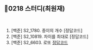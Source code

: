 

## 📘0218 스터디(최원재)
</br>

1. [백준] S2_1780.	종이의 개수 [정답코드]
2. [백준] S2_10819.	차이를 최대로 [정답코드]
3. [백준] S2_6603.	로또 [정답코드](https://github.com/daejeon5-algostudy/AlgorithmStudy/blob/main/%EC%8A%A4%ED%84%B0%EB%94%94/0218/%EC%B5%9C%EC%9B%90%EC%9E%AC/Main_bj_6603_%EB%A1%9C%EB%98%90.java)
